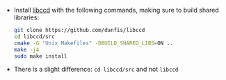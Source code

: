 - Install [libccd](https://github.com/danfis/libccd) with the following commands, making sure to build shared libraries:
     ```bash
    git clone https://github.com/danfis/libccd
    cd libccd/src
    cmake -G "Unix Makefiles" -DBUILD_SHARED_LIBS=ON ..
    make -j4
    sudo make install
     ```
- There is a slight difference: ```cd libccd/src``` and not ```libccd```
